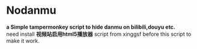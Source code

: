 # Nodanmu
**a Simple tampermonkey script to hide danmu on bilibili,douyu etc.**  
need install **视频站启用html5播放器** script from xinggsf before this script to make it work.  

